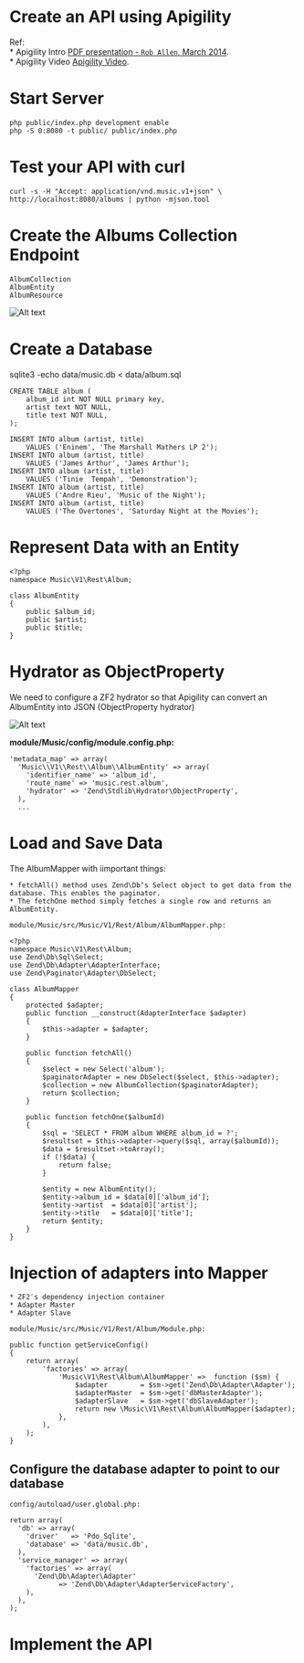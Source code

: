 # Create an API using Apigility
Ref:   
	* Apigility Intro [PDF presentation - `Rob Allen`, March 2014](http://akrabat.com/wp-content/uploads/20140318-phpne-apigility-intro.pdf "Apigility Intro.").  
	* Apigility Video [Apigility Video](https://docs.google.com/file/d/0B3DjV-SlG3QbUnFNMTZ2RnhfSkk/preview "Apigility Video.").  

# Start Server

	php public/index.php development enable
	php -S 0:8080 -t public/ public/index.php
	
# Test your API with curl
	curl -s -H "Accept: application/vnd.music.v1+json" \
    http://localhost:8080/albums | python -mjson.tool
    
# Create the Albums Collection Endpoint
	AlbumCollection
	AlbumEntity
	AlbumResource

![Alt text](/assets/developer/albums-endpoints.png "Album Endpoints") 

# Create a Database
	
sqlite3 -echo data/music.db < data/album.sql
	
	CREATE TABLE album (
	    album_id int NOT NULL primary key,
	    artist text NOT NULL,
	    title text NOT NULL,
	);
	 
	INSERT INTO album (artist, title)
	    VALUES ('Eninem', 'The Marshall Mathers LP 2');
	INSERT INTO album (artist, title)
	    VALUES ('James Arthur', 'James Arthur');
	INSERT INTO album (artist, title)
	    VALUES ('Tinie  Tempah', 'Demonstration');
	INSERT INTO album (artist, title)
	    VALUES ('Andre Rieu', 'Music of the Night');
	INSERT INTO album (artist, title)
	    VALUES ('The Overtones', 'Saturday Night at the Movies');
	    
	    
# Represent Data with an Entity

	<?php
	namespace Music\V1\Rest\Album;
	 
	class AlbumEntity
	{
	    public $album_id;
	    public $artist;
	    public $title;
	}
	
# Hydrator as ObjectProperty 

We need to configure a ZF2 hydrator so that Apigility can convert an AlbumEntity into JSON (ObjectProperty hydrator)

![Alt text](/assets/developer/hydrator-name.png "Hydrator Service name") 

__module/Music/config/module.config.php:__

	'metadata_map' => array(
	  'Music\\V1\\Rest\\Album\\AlbumEntity' => array(
	    'identifier_name' => 'album_id',
	    'route_name' => 'music.rest.album',
	    'hydrator' => 'Zend\Stdlib\Hydrator\ObjectProperty',
	  ),
	  ...
	  
# Load and Save Data

The AlbumMapper with iimportant things:  

	* fetchAll() method uses Zend\Db‘s Select object to get data from the database. This enables the paginator.
	* The fetchOne method simply fetches a single row and returns an AlbumEntity.
	
	
`module/Music/src/Music/V1/Rest/Album/AlbumMapper.php:`

	<?php 
	namespace Music\V1\Rest\Album; 
	use Zend\Db\Sql\Select; 
	use Zend\Db\Adapter\AdapterInterface; 
	use Zend\Paginator\Adapter\DbSelect; 
	
	class AlbumMapper 
	{
	    protected $adapter;
	    public function __construct(AdapterInterface $adapter)
	    {
	        $this->adapter = $adapter;
	    }
	
	    public function fetchAll()
	    {
	        $select = new Select('album');
	        $paginatorAdapter = new DbSelect($select, $this->adapter);
	        $collection = new AlbumCollection($paginatorAdapter);
	        return $collection;
	    }
	
	    public function fetchOne($albumId)
	    {
	        $sql = 'SELECT * FROM album WHERE album_id = ?';
	        $resultset = $this->adapter->query($sql, array($albumId));
	        $data = $resultset->toArray();
	        if (!$data) {
	            return false;
	        }
	
	        $entity = new AlbumEntity();
	        $entity->album_id = $data[0]['album_id'];
	        $entity->artist  = $data[0]['artist'];
	        $entity->title   = $data[0]['title'];
	        return $entity;
	    }
	}
	

# Injection of adapters into Mapper

	* ZF2′s dependency injection container
	* Adapter Master
	* Adapter Slave

`module/Music/src/Music/V1/Rest/Album/Module.php:`

	public function getServiceConfig()
    {
    	return array(
			'factories' => array(
				'Music\V1\Rest\Album\AlbumMapper' =>  function ($sm) {
					$adapter 		= $sm->get('Zend\Db\Adapter\Adapter');
					$adapterMaster 	= $sm->get('dbMasterAdapter');
					$adapterSlave 	= $sm->get('dbSlaveAdapter');
					return new \Music\V1\Rest\Album\AlbumMapper($adapter);
				},
			),
    	);
    }


## Configure the database adapter to point to our database

`config/autoload/user.global.php:`

	return array(
	  'db' => array(
	    'driver'   => 'Pdo_Sqlite',
	    'database' => 'data/music.db',
	  ),
	  'service_manager' => array(
	    'factories' => array(
	      'Zend\Db\Adapter\Adapter'
	            => 'Zend\Db\Adapter\AdapterServiceFactory',
	    ),
	  ),
	); 

# Implement the API








